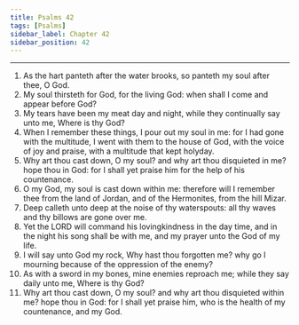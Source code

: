 ```yaml
---
title: Psalms 42
tags: [Psalms]
sidebar_label: Chapter 42
sidebar_position: 42
---
```


---
1. As the hart panteth after the water brooks, so panteth my soul after thee, O God.
2. My soul thirsteth for God, for the living God: when shall I come and appear before God?
3. My tears have been my meat day and night, while they continually say unto me, Where is thy God?
4. When I remember these things, I pour out my soul in me: for I had gone with the multitude, I went with them to the house of God, with the voice of joy and praise, with a multitude that kept holyday.
5. Why art thou cast down, O my soul? and why art thou disquieted in me? hope thou in God: for I shall yet praise him for the help of his countenance.
6. O my God, my soul is cast down within me: therefore will I remember thee from the land of Jordan, and of the Hermonites, from the hill Mizar.
7. Deep calleth unto deep at the noise of thy waterspouts: all thy waves and thy billows are gone over me.
8. Yet the LORD will command his lovingkindness in the day time, and in the night his song shall be with me, and my prayer unto the God of my life.
9. I will say unto God my rock, Why hast thou forgotten me? why go I mourning because of the oppression of the enemy?
10. As with a sword in my bones, mine enemies reproach me; while they say daily unto me, Where is thy God?
11. Why art thou cast down, O my soul? and why art thou disquieted within me? hope thou in God: for I shall yet praise him, who is the health of my countenance, and my God.